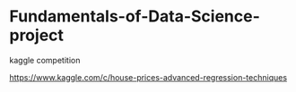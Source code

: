 # Fundamentals-of-Data-Science-project
kaggle competition

https://www.kaggle.com/c/house-prices-advanced-regression-techniques
